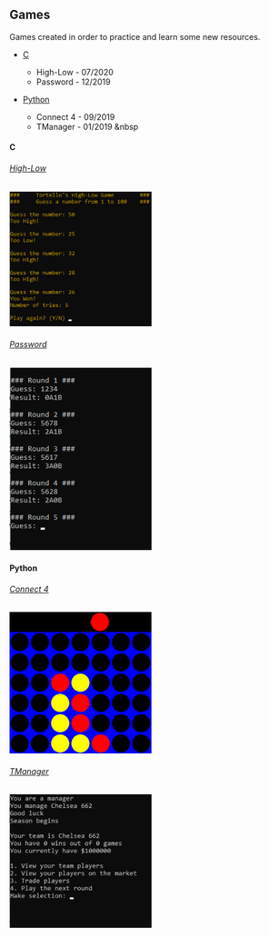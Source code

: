 <!-- Pedro Tortello jul/2020 -->
## Games
Games created in order to practice and learn some new resources.

- [C](#c)
  - High-Low - 07/2020
  - Password - 12/2019

- [Python](#python)
  - Connect 4 - 09/2019
  - TManager - 01/2019
&nbsp  

#### C
###### [High-Low](https://github.com/PTortello/Games/tree/master/High-Low)

<img src="/High-Low/highlow.png" alt="image" width="250"/>

###### [Password](https://github.com/PTortello/Games/tree/master/Password)

<img src="/Password/password.png" alt="image" width="250"/>
&nbsp  

#### Python
###### [Connect 4](https://github.com/PTortello/Games/tree/master/Connect4)

<img src="/Connect4/connect4.png" alt="image" width="250"/>

###### [TManager](https://github.com/PTortello/Games/tree/master/TManager)

<img src="/TManager/tmanager.png" alt="image" width="250"/>

